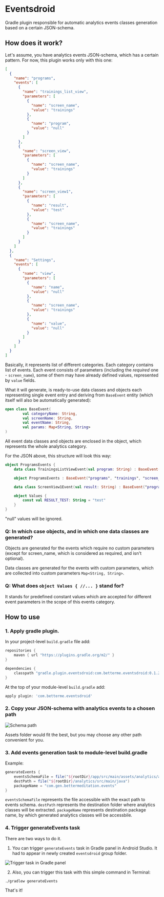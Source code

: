 # Eventsdroid
Gradle plugin responsible for automatic analytics events classes generation based on a certain JSON-schema.

## How does it work?
Let's assume, you have analytics events JSON-schema, which has a certain pattern.
For now, this plugin works only with this one:

```JSON
[
  {
    "name": "programs",
    "events": [
      {
        "name": "trainings_list_view",
        "parameters": [
          {
            "name": "screen_name",
            "value": "trainings"
          },
          {
            "name": "program",
            "value": "null"
          }
        ]
      },
      {
        "name": "screen_view",
        "parameters": [
          {
            "name": "screen_name",
            "value": "trainings"
          }
        ]
      },
      {
        "name": "screen_view1",
        "parameters": [
          {
            "name": "result",
            "value": "test"
          },
          {
            "name": "screen_name",
            "value": "trainings"
          }
        ]
      }
    ]
  },
  {
    "name": "Settings",
    "events": [
      {
        "name": "view",
        "parameters": [
          {
            "name": "name",
            "value": "null"
          },
          {
            "name": "screen_name",
            "value": "trainings"
          },
          {
            "name": "value",
            "value": "null"
          }
        ]
      }
    ]
  }
]
```

Basically, it represents list of different categories.
Each category contains list of events.
Each event consists of parameters (including the *required* one - `screen_name`), some of them may have already defined values, 
represented by `value` fields.

What it will generate, is ready-to-use data classes and objects each representing single event entry and 
deriving from `BaseEvent` entity (which itself will also be automatically generated):

```kotlin
open class BaseEvent(
        val categoryName: String,
        val screenName: String,
        val eventName: String,
        val params: Map<String, String>
)
```

All event data classes and objects are enclosed in the object, which represents the whole analytics category.

For the JSON above, this structure will look this way:

```kotlin
object ProgramsEvents {
    data class TrainingsListViewEvent(val program: String) : BaseEvent("programs", "trainings", "trainings_list_view", mapOf("program" to program))

    object ProgramsEvents : BaseEvent("programs", "trainings", "screen_view", emptyMap())

    data class ScreenView1Event(val result: String) : BaseEvent("programs", "trainings", "screen_view1", mapOf("result" to result))

    object Values {
        const val RESULT_TEST: String = "test"
    }
}
```

"null" values will be ignored.

### Q: In which case objects, and in which one data classes are generated?

Objects are generated for the events which require no custom parameters (except for screen_name, which is considered 
as required, and isn't optional).

Data classes are generated for the events with custom parameters, which are collected into custom parameters `Map<String, String>`.

### Q: What does `object Values { //... }` stand for?

It stands for predefined constant values which are accepted for different event parameters in the scope of this
events category.

## How to use

### 1. Apply gradle plugin.

In your project-level `build.gradle` file add:

```groovy
repositories {
    maven { url "https://plugins.gradle.org/m2/" }
}

dependencies {
    classpath "gradle.plugin.eventsdroid:com.betterme.eventsdroid:0.1.21"
}
```

At the top of your module-level `build.gradle` add:

```groovy
apply plugin: 'com.betterme.eventsdroid'
```

### 2. Copy your JSON-schema with analytics events to a chosen path

![Schema path](docs/schema_path.png)

Assets folder would fit the best, but you may choose any other path convenient for you.

### 3. Add events generation task to module-level build.gradle

Example:
```groovy
generateEvents {
    eventsSchemaFile = file("${rootDir}/app/src/main/assets/analytics/analytics.json")
    destPath = file("${rootDir}/analytics/src/main/java")
    packageName = "com.gen.bettermeditation.events"
}
```

`eventsSchemaFile` represents the file accessible with the exact path to events schema.
`destPath` represents the destination folder where analytics classes will be extracted.
`packageName` represents destination package name, by which generated analytics classes will be accessbile.

### 4. Trigger generateEvents task 

There are two ways to do it.

1) You can trigger `generateEvents` task in Gradle panel in Android Studio.
It had to appear in newly created `eventsdroid` group folder.

![Trigger task in Gradle panel](docs/tasks_panel.png)

2) Also, you can trigger this task with this simple command in Terminal:

```
./gradlew generateEvents
```

That's it!
